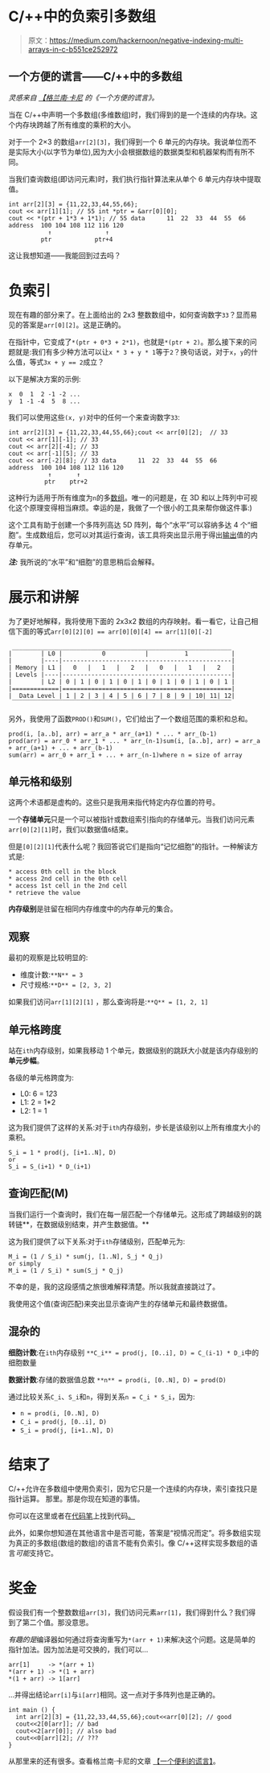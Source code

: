 # C/++中的负索引多数组

> 原文：<https://medium.com/hackernoon/negative-indexing-multi-arrays-in-c-b551ce252972>

## 一个方便的谎言——C/++中的多数组

*灵感来自* [*【格兰南·卡尼*](https://blog.feabhas.com/2016/12/a-convenient-untruth/) *的《一个方便的谎言》。*

当在 C/++中声明一个多数组(多维数组)时，我们得到的是一个连续的内存块。这个内存块跨越了所有维度的乘积的大小。

对于一个 2×3 的数组`arr[2][3]`，我们得到一个 6 单元的内存块。我说单位而不是实际大小(以字节为单位),因为大小会根据数组的数据类型和机器架构而有所不同。

当我们查询数组(即访问元素)时，我们执行指针算法来从单个 6 单元内存块中提取值。

```
int arr[2][3] = {11,22,33,44,55,66};
cout << arr[1][1]; // 55 int *ptr = &arr[0][0];
cout << *(ptr + 1*3 + 1*1); // 55 data      11  22  33  44  55  66
address  100 104 108 112 116 120
           ↑               ↑
         ptr            ptr+4
```

这让我想知道——我能回到过去吗？

# 负索引

现在有趣的部分来了。在上面给出的 2x3 整数数组中，如何查询数字`33`？显而易见的答案是`arr[0][2]`。这是正确的。

在指针中，它变成了`*(ptr + 0*3 + 2*1)`，也就是`*(ptr + 2)`。那么接下来的问题就是:我们有多少种方法可以让`x * 3 + y * 1`等于`2`？换句话说，对于`x`，`y`的什么值，等式`3x + y == 2`成立？

以下是解决方案的示例:

```
x  0  1  2 -1 -2 ...
y  1 -1 -4  5  8 ...
```

我们可以使用这些`(x, y)`对中的任何一个来查询数字`33`:

```
int arr[2][3] = {11,22,33,44,55,66};cout << arr[0][2];  // 33
cout << arr[1][-1]; // 33
cout << arr[2][-4]; // 33
cout << arr[-1][5]; // 33
cout << arr[-2][8]; // 33 data      11  22  33  44  55  66
address  100 104 108 112 116 120
           ↑       ↑
          ptr    ptr+2
```

这种行为适用于所有维度为`n`的多[数组](https://hackernoon.com/tagged/arrays)。唯一的问题是，在 3D 和以上阵列中可视化这个原理变得相当麻烦。幸运的是，我做了一个很小的工具来帮你做这件事:)

这个工具有助于创建一个多阵列高达 5D 阵列，每个“水平”可以容纳多达 4 个“细胞”。生成数组后，您可以对其运行查询，该工具将突出显示用于得出[输出](https://hackernoon.com/tagged/output)值的内存单元。

***注:*** 我所说的“水平”和“细胞”的意思稍后会解释。

# 展示和讲解

为了更好地解释，我将使用下面的 2x3x2 数组的内存映射。看一看它，让自己相信下面的等式`arr[0][2][0] == arr[0][0][4] == arr[1][0][-2]`

```
 _____________________________________________________________
|        | L0 |           0           |          1            |
|        |----|-----------------------------------------------|
| Memory | L1 |   0   |   1   |   2   |   0   |   1   |   2   |
| Levels |----|-----------------------------------------------|
|        | L2 | 0 | 1 | 0 | 1 | 0 | 1 | 0 | 1 | 0 | 1 | 0 | 1 |
|=============|===============================================|
|  Data Level | 1 | 2 | 3 | 4 | 5 | 6 | 7 | 8 | 9 | 10| 11| 12|
 ‾‾‾‾‾‾‾‾‾‾‾‾‾‾‾‾‾‾‾‾‾‾‾‾‾‾‾‾‾‾‾‾‾‾‾‾‾‾‾‾‾‾‾‾‾‾‾‾‾‾‾‾‾‾‾‾‾‾‾‾‾
```

另外，我使用了函数`PROD()`和`SUM()`，它们给出了一个数组范围的乘积和总和。

```
prod(i, [a..b], arr) = arr_a * arr_(a+1) * ... * arr_(b-1)
prod(arr) = arr_0 * arr_1 * ... * arr_(n-1)sum(i, [a..b], arr) = arr_a + arr_(a+1) + ... + arr_(b-1)
sum(arr) = arr_0 + arr_1 + ... + arr_(n-1)where n = size of array
```

## 单元格和级别

这两个术语都是虚构的。这些只是我用来指代特定内存位置的符号。

一个**存储单元**只是一个可以被指针或数组索引指向的存储单元。当我们访问元素`arr[0][2][1]`时，我们以数据值`6`结束。

但是`[0][2][1]`代表什么呢？我回答说它们是指向“记忆细胞”的指针。一种解读方式是:

```
* access 0th cell in the block
* access 2nd cell in the 0th cell
* access 1st cell in the 2nd cell
* retrieve the value
```

**内存级别**是驻留在相同内存维度中的内存单元的集合。

## 观察

最初的观察是比较明显的:

*   维度计数:`**N** = 3`
*   尺寸规格:`**D** = [2, 3, 2]`

如果我们访问`arr[1][2][1]` ，那么查询将是:`**Q** = [1, 2, 1]`

## 单元格跨度

站在`ith`内存级别，如果我移动 1 个单元，数据级别的跳跃大小就是该内存级别的**单元步幅**。

各级的单元格跨度为:

*   L0: 6 = 1*2*3
*   L1: 2 = 1*2
*   L2: 1 = 1

这为我们提供了这样的关系:对于`ith`内存级别，步长是该级别以上所有维度大小的乘积。

```
S_i = 1 * prod(j, [i+1..N], D)
or
S_i = S_(i+1) * D_(i+1)
```

## 查询匹配(M)

当我们运行一个查询时，我们在每一层匹配一个存储单元。这形成了跨越级别的跳转链**，在数据级别结束，并产生数据值。**

这为我们提供了以下关系:对于`ith`存储级别，匹配单元为:

```
M_i = (1 / S_i) * sum(j, [1..N], S_j * Q_j)
or simply
M_i = (1 / S_i) * sum(S_j * Q_j)
```

不幸的是，我的这段感情之旅很难解释清楚。所以我就直接跳过了。

我使用这个值(查询匹配)来突出显示查询产生的存储单元和最终数据值。

## 混杂的

**细胞计数**:在`ith`内存级别
`**C_i** = prod(j, [0..i], D) = C_(i-1) * D_i`中的细胞数量

**数据计数**:存储的数据值总数
`**n** = prod(i, [0..N], D) = prod(D)`

通过比较关系`C_i`、`S_i`和`n`，得到关系`n = C_i * S_i`，因为:

*   `n = prod(i, [0..N], D)`
*   `C_i = prod(j, [0..i], D)`
*   `S_i = prod(j, [i+1..N], D)`

# 结束了

C/++允许在多数组中使用负索引，因为它只是一个连续的内存块，索引查找只是指针运算。
那里。那是你现在知道的事情。

你可以在这里或者在[代码笔](https://codepen.io/zhirzh/pen/yKPNjo)上找到代码[。](https://gist.github.com/zhirzh/aa02be34407eebe8998d2ff35946cdc9)

此外，如果你想知道在其他语言中是否可能，答案是“视情况而定”。将多数组实现为真正的多数组(数组的数组)的语言不能有负索引。像 C/++这样实现多数组的语言*可能*支持它。

# 奖金

假设我们有一个整数数组`arr[3]`，我们访问元素`arr[1]`，我们得到什么？我们得到了第二个值。那没意思。

*有趣的是*编译器如何通过将查询重写为`*(arr + 1)`来解决这个问题。这是简单的指针加法。因为加法是可交换的，我们可以…

```
arr[1]     -> *(arr + 1)
*(arr + 1) -> *(1 + arr)
*(1 + arr) -> 1[arr]
```

…并得出结论`arr[i]`与`i[arr]`相同。这一点对于多阵列也是正确的。

```
int main () {
  int arr[2][3] = {11,22,33,44,55,66};cout<<arr[0][2]; // good
  cout<<2[0[arr]]; // bad
  cout<<2[arr[0]]; // also bad
  cout<<0[arr][2]; // ???
}
```

从那里来的还有很多。查看格兰南·卡尼的文章
[【一个便利的谎言】](https://blog.feabhas.com/2016/12/a-convenient-untruth/)。